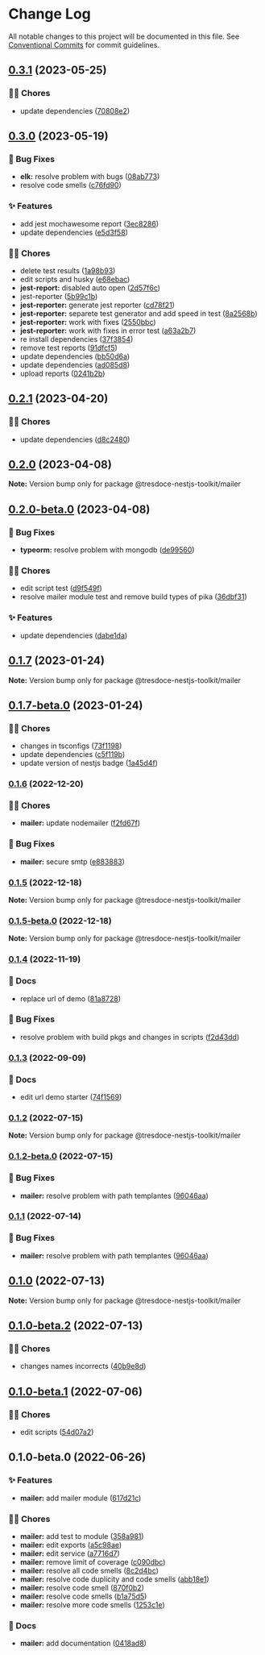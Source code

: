 # Change Log

All notable changes to this project will be documented in this file.
See [Conventional Commits](https://conventionalcommits.org) for commit guidelines.

## [0.3.1](https://github.com/tresdoce/tresdoce-nestjs-toolkit/compare/@tresdoce-nestjs-toolkit/mailer@0.3.0...@tresdoce-nestjs-toolkit/mailer@0.3.1) (2023-05-25)

### 👨‍💻 Chores

- update dependencies ([70808e2](https://github.com/tresdoce/tresdoce-nestjs-toolkit/commit/70808e2203b0a3caf3fa6e5bdd9b6f276b2df278))

## [0.3.0](https://github.com/tresdoce/tresdoce-nestjs-toolkit/compare/@tresdoce-nestjs-toolkit/mailer@0.2.1...@tresdoce-nestjs-toolkit/mailer@0.3.0) (2023-05-19)

### 🐛 Bug Fixes

- **elk:** resolve problem with bugs ([08ab773](https://github.com/tresdoce/tresdoce-nestjs-toolkit/commit/08ab7733995ac64ba20fa9dff57315b69a9d1842))
- resolve code smells ([c76fd90](https://github.com/tresdoce/tresdoce-nestjs-toolkit/commit/c76fd90d2fe1b271f2d73684d4a79644805c2f92))

### ✨ Features

- add jest mochawesome report ([3ec8286](https://github.com/tresdoce/tresdoce-nestjs-toolkit/commit/3ec8286c58764945068af903749ed474f25d64ef))
- update dependencies ([e5d3f58](https://github.com/tresdoce/tresdoce-nestjs-toolkit/commit/e5d3f58543cd07e043490eaae4c38953f45e8938))

### 👨‍💻 Chores

- delete test results ([1a98b93](https://github.com/tresdoce/tresdoce-nestjs-toolkit/commit/1a98b9331bd5b50a70d89cf24003bcad913241ce))
- edit scripts and husky ([e68ebac](https://github.com/tresdoce/tresdoce-nestjs-toolkit/commit/e68ebac9251cd78a7a351a008af857b4507f6b9a))
- **jest-report:** disabled auto open ([2d57f6c](https://github.com/tresdoce/tresdoce-nestjs-toolkit/commit/2d57f6c5aa0a2efdaea3a1c33894939fcde27c9c))
- jest-reporter ([5b99c1b](https://github.com/tresdoce/tresdoce-nestjs-toolkit/commit/5b99c1b1c6f3a986a657184feeeb59c552f32192))
- **jest-reporter:** generate jest reporter ([cd78f21](https://github.com/tresdoce/tresdoce-nestjs-toolkit/commit/cd78f218497159fcf50e8daf2e4186352c991633))
- **jest-reporter:** separete test generator and add speed in test ([8a2568b](https://github.com/tresdoce/tresdoce-nestjs-toolkit/commit/8a2568bb3ee52628d4a318bc2b75dd96569869c3))
- **jest-reporter:** work with fixes ([2550bbc](https://github.com/tresdoce/tresdoce-nestjs-toolkit/commit/2550bbc3e32f1dc0022422573eeba38657f1cf3e))
- **jest-reporter:** work with fixes in error test ([a63a2b7](https://github.com/tresdoce/tresdoce-nestjs-toolkit/commit/a63a2b7797a7e4f85671f73f6b044de959e88ad2))
- re install dependencies ([37f3854](https://github.com/tresdoce/tresdoce-nestjs-toolkit/commit/37f38542729ba305f4ed238093cb3c0c94d80309))
- remove test reports ([91dfcf5](https://github.com/tresdoce/tresdoce-nestjs-toolkit/commit/91dfcf569d94b1fe92e4584d29672a5b5a157726))
- update dependencies ([bb50d6a](https://github.com/tresdoce/tresdoce-nestjs-toolkit/commit/bb50d6ade4796ad92c2cce3194b4d542828d1895))
- update dependencies ([ad085d8](https://github.com/tresdoce/tresdoce-nestjs-toolkit/commit/ad085d863d72e401621fe4188c11618a9f42605d))
- upload reports ([0241b2b](https://github.com/tresdoce/tresdoce-nestjs-toolkit/commit/0241b2b4c3c4c4b05b1505acecba7bd2980f09fb))

## [0.2.1](https://github.com/tresdoce/tresdoce-nestjs-toolkit/compare/@tresdoce-nestjs-toolkit/mailer@0.2.0...@tresdoce-nestjs-toolkit/mailer@0.2.1) (2023-04-20)

### 👨‍💻 Chores

- update dependencies ([d8c2480](https://github.com/tresdoce/tresdoce-nestjs-toolkit/commit/d8c24808fd2f2322b45fa4781a32f4b04e1e8b0d))

## [0.2.0](https://github.com/tresdoce/tresdoce-nestjs-toolkit/compare/@tresdoce-nestjs-toolkit/mailer@0.2.0-beta.0...@tresdoce-nestjs-toolkit/mailer@0.2.0) (2023-04-08)

**Note:** Version bump only for package @tresdoce-nestjs-toolkit/mailer

## [0.2.0-beta.0](https://github.com/tresdoce/tresdoce-nestjs-toolkit/compare/@tresdoce-nestjs-toolkit/mailer@0.1.7...@tresdoce-nestjs-toolkit/mailer@0.2.0-beta.0) (2023-04-08)

### 🐛 Bug Fixes

- **typeorm:** resolve problem with mongodb ([de99560](https://github.com/tresdoce/tresdoce-nestjs-toolkit/commit/de995600a22ac94318a60963368855360c469622))

### 👨‍💻 Chores

- edit script test ([d9f549f](https://github.com/tresdoce/tresdoce-nestjs-toolkit/commit/d9f549f19a7ed0eaa88faebb7cdfea44a153ae6e))
- resolve mailer module test and remove build types of pika ([36dbf31](https://github.com/tresdoce/tresdoce-nestjs-toolkit/commit/36dbf31f96cb98b1b8c3dcdbdb448557bc84b093))

### ✨ Features

- update dependencies ([dabe1da](https://github.com/tresdoce/tresdoce-nestjs-toolkit/commit/dabe1da5742674ebdca7262246ac811d9c474683))

## [0.1.7](https://github.com/tresdoce/tresdoce-nestjs-toolkit/compare/@tresdoce-nestjs-toolkit/mailer@0.1.7-beta.0...@tresdoce-nestjs-toolkit/mailer@0.1.7) (2023-01-24)

**Note:** Version bump only for package @tresdoce-nestjs-toolkit/mailer

## [0.1.7-beta.0](https://github.com/tresdoce/tresdoce-nestjs-toolkit/compare/@tresdoce-nestjs-toolkit/mailer@0.1.6...@tresdoce-nestjs-toolkit/mailer@0.1.7-beta.0) (2023-01-24)

### 👨‍💻 Chores

- changes in tsconfigs ([73f1198](https://github.com/tresdoce/tresdoce-nestjs-toolkit/commit/73f1198a775cac34f7785ce7b19b06203f2c1792))
- update dependencies ([c5f119b](https://github.com/tresdoce/tresdoce-nestjs-toolkit/commit/c5f119be294e0e7940155af075279af9f3cccbc3))
- update version of nestjs badge ([1a45d4f](https://github.com/tresdoce/tresdoce-nestjs-toolkit/commit/1a45d4f56b984b524aba7475484c3a192ff2248f))

### [0.1.6](https://github.com/tresdoce/tresdoce-nestjs-toolkit/compare/@tresdoce-nestjs-toolkit/mailer@0.1.5...@tresdoce-nestjs-toolkit/mailer@0.1.6) (2022-12-20)

### 👨‍💻 Chores

- **mailer:** update nodemailer ([f2fd67f](https://github.com/tresdoce/tresdoce-nestjs-toolkit/commit/f2fd67f544b10a334ab76178941e64c5dcf296fa))

### 🐛 Bug Fixes

- **mailer:** secure smtp ([e883883](https://github.com/tresdoce/tresdoce-nestjs-toolkit/commit/e883883a44ce4a6f93ce835bde9517d37ce894e7))

### [0.1.5](https://github.com/tresdoce/tresdoce-nestjs-toolkit/compare/@tresdoce-nestjs-toolkit/mailer@0.1.5-beta.0...@tresdoce-nestjs-toolkit/mailer@0.1.5) (2022-12-18)

**Note:** Version bump only for package @tresdoce-nestjs-toolkit/mailer

### [0.1.5-beta.0](https://github.com/tresdoce/tresdoce-nestjs-toolkit/compare/@tresdoce-nestjs-toolkit/mailer@0.1.4...@tresdoce-nestjs-toolkit/mailer@0.1.5-beta.0) (2022-12-18)

**Note:** Version bump only for package @tresdoce-nestjs-toolkit/mailer

### [0.1.4](https://github.com/tresdoce/tresdoce-nestjs-toolkit/compare/@tresdoce-nestjs-toolkit/mailer@0.1.3...@tresdoce-nestjs-toolkit/mailer@0.1.4) (2022-11-19)

### 📝 Docs

- replace url of demo ([81a8728](https://github.com/tresdoce/tresdoce-nestjs-toolkit/commit/81a8728186aeffec9d7d50cd095f0e44b1f17773))

### 🐛 Bug Fixes

- resolve problem with build pkgs and changes in scripts ([f2d43dd](https://github.com/tresdoce/tresdoce-nestjs-toolkit/commit/f2d43dd8d7a147d8024b9b67757bbc62d71ffe85))

### [0.1.3](https://github.com/tresdoce/tresdoce-nestjs-toolkit/compare/@tresdoce-nestjs-toolkit/mailer@0.1.2...@tresdoce-nestjs-toolkit/mailer@0.1.3) (2022-09-09)

### 📝 Docs

- edit url demo starter ([74f1569](https://github.com/tresdoce/tresdoce-nestjs-toolkit/commit/74f156929d81cd9d8c94c0a32adfc0ce70f36ae6))

### [0.1.2](https://github.com/tresdoce/tresdoce-nestjs-toolkit/compare/@tresdoce-nestjs-toolkit/mailer@0.1.2-beta.0...@tresdoce-nestjs-toolkit/mailer@0.1.2) (2022-07-15)

**Note:** Version bump only for package @tresdoce-nestjs-toolkit/mailer

### [0.1.2-beta.0](https://github.com/tresdoce/tresdoce-nestjs-toolkit/compare/@tresdoce-nestjs-toolkit/mailer@0.1.0...@tresdoce-nestjs-toolkit/mailer@0.1.2-beta.0) (2022-07-15)

### 🐛 Bug Fixes

- **mailer:** resolve problem with path templantes ([96046aa](https://github.com/tresdoce/tresdoce-nestjs-toolkit/commit/96046aab7aaf486f1a768c840b6069c3c538fd8f))

### [0.1.1](https://github.com/tresdoce/tresdoce-nestjs-toolkit/compare/@tresdoce-nestjs-toolkit/mailer@0.1.0...@tresdoce-nestjs-toolkit/mailer@0.1.1) (2022-07-14)

### 🐛 Bug Fixes

- **mailer:** resolve problem with path templantes ([96046aa](https://github.com/tresdoce/tresdoce-nestjs-toolkit/commit/96046aab7aaf486f1a768c840b6069c3c538fd8f))

## [0.1.0](https://github.com/tresdoce/tresdoce-nestjs-toolkit/compare/@tresdoce-nestjs-toolkit/mailer@0.1.0-beta.2...@tresdoce-nestjs-toolkit/mailer@0.1.0) (2022-07-13)

**Note:** Version bump only for package @tresdoce-nestjs-toolkit/mailer

## [0.1.0-beta.2](https://github.com/tresdoce/tresdoce-nestjs-toolkit/compare/@tresdoce-nestjs-toolkit/mailer@0.1.0-beta.1...@tresdoce-nestjs-toolkit/mailer@0.1.0-beta.2) (2022-07-13)

### 👨‍💻 Chores

- changes names incorrects ([40b9e8d](https://github.com/tresdoce/tresdoce-nestjs-toolkit/commit/40b9e8d6c59435ee61a0c8c7a98e159cbe2bfc35))

## [0.1.0-beta.1](https://github.com/tresdoce/tresdoce-nestjs-toolkit/compare/@tresdoce-nestjs-toolkit/mailer@0.1.0-beta.0...@tresdoce-nestjs-toolkit/mailer@0.1.0-beta.1) (2022-07-06)

### 👨‍💻 Chores

- edit scripts ([54d07a2](https://github.com/tresdoce/tresdoce-nestjs-toolkit/commit/54d07a2918bc0daf3f8f5eef5b7eb65e6db903f8))

## 0.1.0-beta.0 (2022-06-26)

### ✨ Features

- **mailer:** add mailer module ([617d21c](https://github.com/tresdoce/tresdoce-nestjs-toolkit/commit/617d21ca05f4ea77dd9050b9675abf3bb2f72b77))

### 👨‍💻 Chores

- **mailer:** add test to module ([358a981](https://github.com/tresdoce/tresdoce-nestjs-toolkit/commit/358a981546e0b1e9a5aed2ee7955b3011452f089))
- **mailer:** edit exports ([a5c98ae](https://github.com/tresdoce/tresdoce-nestjs-toolkit/commit/a5c98ae58da73c13f99ff57613d84bdeab828d58))
- **mailer:** edit service ([a7716d7](https://github.com/tresdoce/tresdoce-nestjs-toolkit/commit/a7716d75bef9c8b9d46c9f63f052a5c29601adf3))
- **mailer:** remove limit of coverage ([c090dbc](https://github.com/tresdoce/tresdoce-nestjs-toolkit/commit/c090dbc3fc18db3763f044033722afe398b197a7))
- **mailer:** resolve all code smells ([8c2d4bc](https://github.com/tresdoce/tresdoce-nestjs-toolkit/commit/8c2d4bc4fd81282c339b0f40c5312e4279e05ae7))
- **mailer:** resolve code duplicity and code smells ([abb18e1](https://github.com/tresdoce/tresdoce-nestjs-toolkit/commit/abb18e186c53df42c7ee7201f9c7aca7b51c6045))
- **mailer:** resolve code smell ([870f0b2](https://github.com/tresdoce/tresdoce-nestjs-toolkit/commit/870f0b2a5b7bef507c5cca9f03b3607f94344f86))
- **mailer:** resolve code smells ([b1a75d5](https://github.com/tresdoce/tresdoce-nestjs-toolkit/commit/b1a75d5409aa5aaa3e96374172fa47f014eee9f4))
- **mailer:** resolve more code smells ([1253c1e](https://github.com/tresdoce/tresdoce-nestjs-toolkit/commit/1253c1e2759afc53bd6c1d34d3bf4021cd395cf5))

### 📝 Docs

- **mailer:** add documentation ([0418ad8](https://github.com/tresdoce/tresdoce-nestjs-toolkit/commit/0418ad8d8af038722230c22411ec670ec8006aa1))
